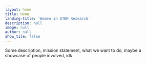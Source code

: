 ```yaml
---
layout: home
title: Home
landing-title: 'Women in STEM Research'
description: null
image: null
author: null
show_tile: false
---
```


Some description, mission statement, what we want to do, maybe a showcase of people involved, idk 
